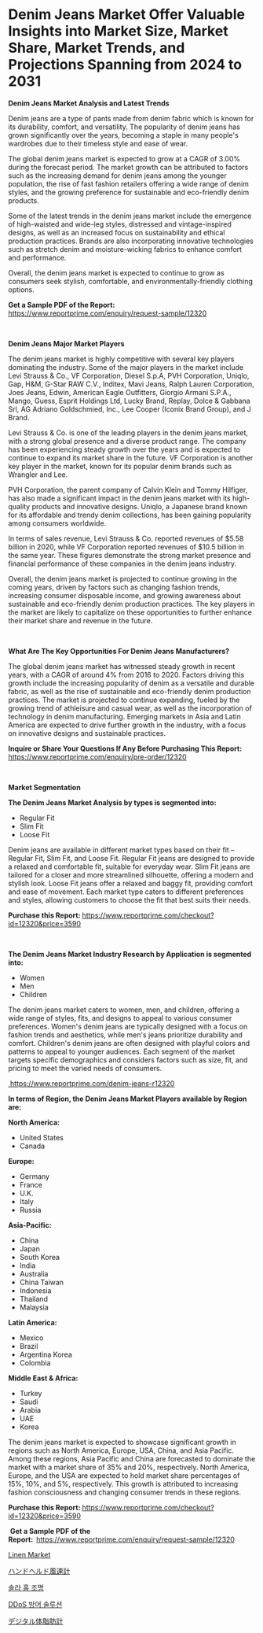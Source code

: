 <p><h1>Denim Jeans Market Offer Valuable Insights into Market Size, Market Share, Market Trends, and Projections Spanning from 2024 to 2031</h1></p><p><strong>Denim Jeans Market Analysis and Latest Trends</strong></p>
<p><p>Denim jeans are a type of pants made from denim fabric which is known for its durability, comfort, and versatility. The popularity of denim jeans has grown significantly over the years, becoming a staple in many people's wardrobes due to their timeless style and ease of wear.</p><p>The global denim jeans market is expected to grow at a CAGR of 3.00% during the forecast period. The market growth can be attributed to factors such as the increasing demand for denim jeans among the younger population, the rise of fast fashion retailers offering a wide range of denim styles, and the growing preference for sustainable and eco-friendly denim products.</p><p>Some of the latest trends in the denim jeans market include the emergence of high-waisted and wide-leg styles, distressed and vintage-inspired designs, as well as an increased focus on sustainability and ethical production practices. Brands are also incorporating innovative technologies such as stretch denim and moisture-wicking fabrics to enhance comfort and performance.</p><p>Overall, the denim jeans market is expected to continue to grow as consumers seek stylish, comfortable, and environmentally-friendly clothing options.</p></p>
<p><strong>Get a Sample PDF of the Report:&nbsp;</strong> <a href="https://www.reportprime.com/enquiry/request-sample/12320">https://www.reportprime.com/enquiry/request-sample/12320</a></p>
<p>&nbsp;</p>
<p><strong>Denim Jeans Major Market Players</strong></p>
<p><p>The denim jeans market is highly competitive with several key players dominating the industry. Some of the major players in the market include Levi Strauss & Co., VF Corporation, Diesel S.p.A, PVH Corporation, Uniqlo, Gap, H&M, G-Star RAW C.V., Inditex, Mavi Jeans, Ralph Lauren Corporation, Joes Jeans, Edwin, American Eagle Outfitters, Giorgio Armani S.P.A., Mango, Guess, Esprit Holdings Ltd, Lucky Brand, Replay, Dolce & Gabbana Srl, AG Adriano Goldschmied, Inc., Lee Cooper (Iconix Brand Group), and J Brand.</p><p>Levi Strauss & Co. is one of the leading players in the denim jeans market, with a strong global presence and a diverse product range. The company has been experiencing steady growth over the years and is expected to continue to expand its market share in the future. VF Corporation is another key player in the market, known for its popular denim brands such as Wrangler and Lee.</p><p>PVH Corporation, the parent company of Calvin Klein and Tommy Hilfiger, has also made a significant impact in the denim jeans market with its high-quality products and innovative designs. Uniqlo, a Japanese brand known for its affordable and trendy denim collections, has been gaining popularity among consumers worldwide.</p><p>In terms of sales revenue, Levi Strauss & Co. reported revenues of $5.58 billion in 2020, while VF Corporation reported revenues of $10.5 billion in the same year. These figures demonstrate the strong market presence and financial performance of these companies in the denim jeans industry.</p><p>Overall, the denim jeans market is projected to continue growing in the coming years, driven by factors such as changing fashion trends, increasing consumer disposable income, and growing awareness about sustainable and eco-friendly denim production practices. The key players in the market are likely to capitalize on these opportunities to further enhance their market share and revenue in the future.</p></p>
<p>&nbsp;</p>
<p><strong>What Are The Key Opportunities For Denim Jeans Manufacturers?</strong></p>
<p><p>The global denim jeans market has witnessed steady growth in recent years, with a CAGR of around 4% from 2016 to 2020. Factors driving this growth include the increasing popularity of denim as a versatile and durable fabric, as well as the rise of sustainable and eco-friendly denim production practices. The market is projected to continue expanding, fueled by the growing trend of athleisure and casual wear, as well as the incorporation of technology in denim manufacturing. Emerging markets in Asia and Latin America are expected to drive further growth in the industry, with a focus on innovative designs and sustainable practices.</p></p>
<p><strong>Inquire or Share Your Questions If Any Before Purchasing This Report:</strong> <a href="https://www.reportprime.com/enquiry/pre-order/12320">https://www.reportprime.com/enquiry/pre-order/12320</a></p>
<p>&nbsp;</p>
<p><strong>Market Segmentation</strong></p>
<p><strong>The Denim Jeans Market Analysis by types is segmented into:</strong></p>
<p><ul><li>Regular Fit</li><li>Slim Fit</li><li>Loose Fit</li></ul></p>
<p><p>Denim jeans are available in different market types based on their fit – Regular Fit, Slim Fit, and Loose Fit. Regular Fit jeans are designed to provide a relaxed and comfortable fit, suitable for everyday wear. Slim Fit jeans are tailored for a closer and more streamlined silhouette, offering a modern and stylish look. Loose Fit jeans offer a relaxed and baggy fit, providing comfort and ease of movement. Each market type caters to different preferences and styles, allowing customers to choose the fit that best suits their needs.</p></p>
<p><strong>Purchase this Report:&nbsp;</strong><a href="https://www.reportprime.com/checkout?id=12320&price=3590">https://www.reportprime.com/checkout?id=12320&price=3590</a></p>
<p>&nbsp;</p>
<p><strong>The Denim Jeans Market Industry Research by Application is segmented into:</strong></p>
<p><ul><li>Women</li><li>Men</li><li>Children</li></ul></p>
<p><p>The denim jeans market caters to women, men, and children, offering a wide range of styles, fits, and designs to appeal to various consumer preferences. Women's denim jeans are typically designed with a focus on fashion trends and aesthetics, while men's jeans prioritize durability and comfort. Children's denim jeans are often designed with playful colors and patterns to appeal to younger audiences. Each segment of the market targets specific demographics and considers factors such as size, fit, and pricing to meet the varied needs of consumers.</p></p>
<p><a href="https://www.reportprime.com/denim-jeans-r12320">&nbsp;https://www.reportprime.com/denim-jeans-r12320</a></p>
<p><strong>In terms of Region, the Denim Jeans Market Players available by Region are:</strong></p>
<p>
    <p> <strong> North America: </strong>
        <ul>
            <li>United States</li>
            <li>Canada</li>
        </ul>
        </p> 
    <p> <strong> Europe: </strong>
        <ul>
            <li>Germany</li>
            <li>France</li>
            <li>U.K.</li>
            <li>Italy</li>
            <li>Russia</li>
        </ul>
        </p> 
    <p> <strong> Asia-Pacific: </strong>
        <ul>
            <li>China</li>
            <li>Japan</li>
            <li>South Korea</li>
            <li>India</li>
            <li>Australia</li>
            <li>China Taiwan</li>
            <li>Indonesia</li>
            <li>Thailand</li>
            <li>Malaysia</li>
        </ul>
        </p> 
    <p> <strong> Latin America: </strong>
        <ul>
            <li>Mexico</li>
            <li>Brazil</li>
            <li>Argentina Korea</li>
            <li>Colombia</li>
        </ul>
        </p> 
    <p> <strong> Middle East & Africa: </strong>
        <ul>
            <li>Turkey</li>
            <li>Saudi</li>
            <li>Arabia</li>
            <li>UAE</li>
            <li>Korea</li>
        </ul>
    </p>
    </p>
<p><p>The denim jeans market is expected to showcase significant growth in regions such as North America, Europe, USA, China, and Asia Pacific. Among these regions, Asia Pacific and China are forecasted to dominate the market with a market share of 35% and 20%, respectively. North America, Europe, and the USA are expected to hold market share percentages of 15%, 10%, and 5%, respectively. This growth is attributed to increasing fashion consciousness and changing consumer trends in these regions.</p></p>
<p><strong>Purchase this Report: </strong><a href="https://www.reportprime.com/checkout?id=12320&price=3590">https://www.reportprime.com/checkout?id=12320&price=3590</a></p>
<p>&nbsp;<strong>Get a Sample PDF of the Report:&nbsp;&nbsp;</strong><a href="https://www.reportprime.com/enquiry/request-sample/12320">https://www.reportprime.com/enquiry/request-sample/12320</a></p>
<p><strong></strong></p>
<p><p><a href="https://github.com/sonuprakash1/Market-Research-Report-List-2/blob/main/linen-market.md">Linen Market</a></p><p><a href="https://github.com/ReyesKohler20231/Market-Research-Report-List-1/blob/main/701502770388.md">ハンドヘルド風速計</a></p><p><a href="https://github.com/sammyUltyylrich9067856/Market-Research-Report-List-1/blob/main/309779267987.md">솔라 홈 조명</a></p><p><a href="https://github.com/Elenrrera7685/Market-Research-Report-List-1/blob/main/143010167986.md">DDoS 방어 솔루션</a></p><p><a href="https://github.com/adcxff01450218/Market-Research-Report-List-2/blob/main/884150370387.md">デジタル体脂肪計</a></p></p>